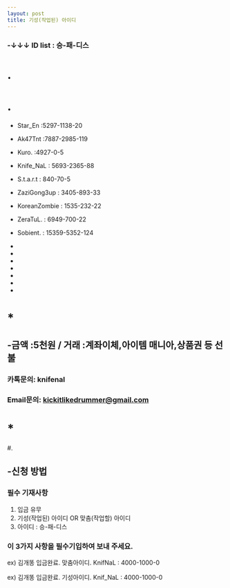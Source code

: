 ```yaml
---
layout: post
title: 기성(작업된) 아이디
---
```


### -↓↓↓ ID list : 승-패-디스

# .
# .


* Star_En :5297-1138-20

* Ak47Tnt :7887-2985-119 

* Kuro. :4927-0-5

* Knife_NaL : 5693-2365-88

* S.t.a.r.t : 840-70-5  

* ZaziGong3up : 3405-893-33

* KoreanZombie : 1535-232-22

* ZeraTuL. : 6949-700-22

* Sobient. : 15359-5352-124

* 

* 

* 

* 

* 

* 

* 

# *

## -금액 :5천원 / 거래 :계좌이체,아이템 매니아,상품권 등 선불 

### 카톡문의: knifenal

### Email문의: [kickitlikedrummer@gmail.com](mailto:kickitlikedrummer@gmail.com)

# *
#.

## -신청 방법 

### 필수 기재사항

1. 입금 유무
2. 기성(작업된) 아이디 OR 맞춤(작업할) 아이디
3. 아이디 : 승-패-디스

### 이 3가지 사항을 필수기입하여 보내 주세요.

ex) 김개똥 입금완료. 맞춤아이디. KnifNaL : 4000-1000-0 

ex) 김개똥 입금완료. 기성아이디. Knif_NaL : 4000-1000-0 

